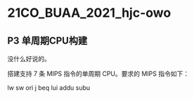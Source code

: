 # 21CO_BUAA_2021_hjc-owo

## P3 单周期CPU构建

没什么好说的。

搭建支持 7 条 MIPS 指令的单周期 CPU。要求的 MIPS 指令如下：

lw sw ori j beq lui addu subu
